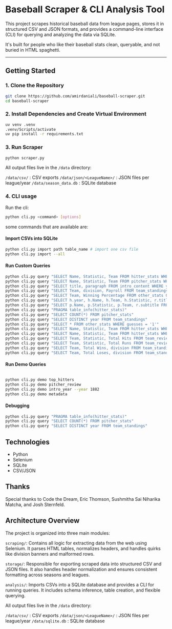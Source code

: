 # Baseball Scraper & CLI Analysis Tool

This project scrapes historical baseball data from league pages, stores it in structured CSV and JSON formats, and provides a command-line interface (CLI) for querying and analyzing the data via SQLite.

It's built for people who like their baseball stats clean, queryable, and not buried in HTML spaghetti.

---

## Getting Started

### 1. Clone the Repository

```bash
git clone https://github.com/amirdaniali/baseball-scraper.git
cd baseball-scraper
```

### 2. Install Dependencies and Create Virtual Environment

```bash
uv venv .venv
.venv/Scripts/activate
uv pip install -r requirements.txt
```


### 3. Run Scraper

```bash
python scraper.py
```

All output files live in the `/data` directory:

`/data/csv/` : CSV exports
`/data/json/<LeagueName>/` : JSON files per league/year
`/data/season_data.db` : SQLite database


### 4. CLI usage

Run the cli:
```bash
python cli.py <command> [options]
```

some commands that are available are:

#### Import CSVs into SQLite

```bash
python cli.py import path table_name # import one csv file
python cli.py import --all
```


#### Run Custom Queries

```bash
python cli.py query "SELECT Name, Statistic, Team FROM hitter_stats WHERE Statistic = 'Batting Average' ORDER BY StatValue DESC LIMIT 10"
python cli.py query "SELECT Name, Statistic, Team FROM pitcher_stats WHERE Statistic = 'Complete Games' ORDER BY StatValue DESC LIMIT 10"
python cli.py query "SELECT title, paragraph FROM intro_content WHERE year = '1882'"
python cli.py query "SELECT Team, division, Payroll FROM team_standings WHERE division = 'East'"
python cli.py query "SELECT Team, Winning Percentage FROM other_stats ORDER BY Winning Percentage DESC"
python cli.py query "SELECT h.year, h.Name, h.Team, h.Statistic, r.title FROM hitter_stats h JOIN team_review_hitter r ON h.Team = r.Team AND h.year = r.year WHERE h.Statistic = 'Batting Average' ORDER BY h.StatValue DESC LIMIT 10"
python cli.py query "SELECT p.Name, p.Statistic, p.Team, r.subtitle FROM pitcher_stats p JOIN team_review_pitcher r ON p.Team = r.Team AND p.year = r.year WHERE p.Statistic = 'Complete Games' ORDER BY p.StatValue DESC"
python cli.py query "PRAGMA table_info(hitter_stats)"
python cli.py query "SELECT COUNT(*) FROM pitcher_stats"
python cli.py query "SELECT DISTINCT year FROM team_standings"
python cli.py query "SELECT * FROM other_stats WHERE guesses = '1'"
python cli.py query "SELECT Name, Statistic, Team FROM hitter_stats WHERE Statistic = 'Base on Balls' ORDER BY StatValue DESC LIMIT 10"
python cli.py query "SELECT Name, Statistic, Team FROM hitter_stats WHERE Statistic = 'Home Runs' ORDER BY StatValue DESC LIMIT 10"
python cli.py query "SELECT Team, Statistic, Total Hits FROM team_review_hitter WHERE Statistic = 'Hits' ORDER BY Total Hits DESC"
python cli.py query "SELECT Team, Statistic, Total Runs FROM team_review_hitter WHERE Statistic = 'Runs' ORDER BY Total Runs DESC"
python cli.py query "SELECT Team, Total Wins, division FROM team_standings ORDER BY Total Wins DESC"
python cli.py query "SELECT Team, Total Loses, division FROM team_standings ORDER BY Total Loses DESC"


```


#### Run Demo Queries

```bash

python cli.py demo top_hitters
python cli.py demo pitcher_review
python cli.py demo intro_year --year 1882
python cli.py demo metadata
```


#### Debugging
```bash
python cli.py query "PRAGMA table_info(hitter_stats)"
python cli.py query "SELECT COUNT(*) FROM pitcher_stats"
python cli.py query "SELECT DISTINCT year FROM team_standings"
```


## Technologies

- Python
- Selenium
- SQLite
- CSV/JSON


## Thanks

Special thanks to Code the Dream, Eric Thomson, Sushmitha Sai Niharika Matcha, and Josh Sternfeld.



## Architecture Overview

The project is organized into three main modules:

`scraping/`: Contains all logic for extracting data from the web using Selenium. It parses HTML tables, normalizes headers, and handles quirks like division banners and malformed rows. 

`storage/`: Responsible for exporting scraped data into structured CSV and JSON files. It also handles header normalization and ensures consistent formatting across seasons and leagues.

`analysis/`: Imports CSVs into a SQLite database and provides a CLI for running queries. It includes schema inference, table creation, and flexible querying. 

All output files live in the `/data` directory:

`/data/csv/` : CSV exports
`/data/json/<LeagueName>/` : JSON files per league/year
`/data/sqlite.db` : SQLite database
